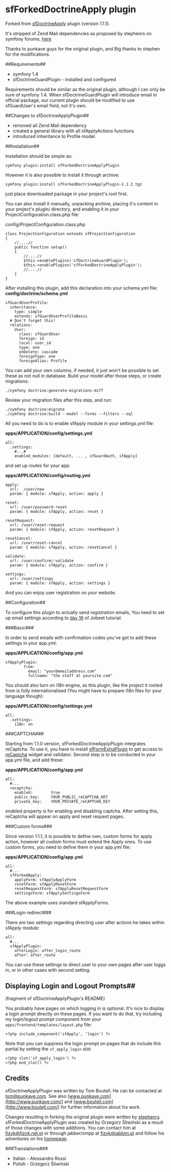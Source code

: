 # sfForkedDoctrineApply plugin #
Forked from [sfDoctrineApply](http://www.symfony-project.org/plugins/sfDoctrineApplyPlugin) plugin (version 1.1.1).

It's stripped of Zend Mail dependencies as proposed by stephenrs on symfony forums,
[here](http://forum.symfony-project.org/index.php/t/25217/)

Thanks to punkave guys for the original plugin, and Big thanks to stephen for
the modifications.

##Requirements##
* symfony 1.4
* sfDoctrineGuardPlugin - installed and configured

Requirements should be similar as the original plugin, although I can only be
sure of symfony 1.4.
When sfDoctrineGuardPlugin will introduce email in official package, our current
plugin should be modified to use sfGuardUser's email field, not it's own.

##Changes to sfDoctrineApplyPlugin##

* removed all Zend Mail dependency
* created a general library with all sfApplyActions functions
* introduced inheritance to Profile model.

##Installation##

Installation should be simple as:

    symfony plugin:install sfForkedDoctrineApplyPlugin

However it is also possible to install it through archive:

    symfony plugin:install sfForkedDoctrineApplyPlugin-1.1.2.tgz

just place downloaded package in your project's root first.

You can also install it manually, unpacking archive, placing it's content in your
project's plugin/ directory, and enabling it in your ProjectConfiguration.class.php file:

config/ProjectConfiguration.class.php

    class ProjectConfiguration extends sfProjectConfiguration
    {
        //....//
        public function setup()
        {
            //....//
            $this->enablePlugins('sfDoctrineGuardPlugin');
            $this->enablePlugins('sfForkedDoctrineApplyPlugin');
            //....//
        }
    }

After installing this plugin, add this declaration into your schema.yml file:
**config/doctrine/schema.yml**

    sfGuardUserProfile:
      inheritance:
        type: simple
        extends: sfGuardUserProfileBasis
      # Don't forget this!
      relations:
        User:
          class: sfGuardUser
          foreign: id
          local: user_id
          type: one
          onDelete: cascade
          foreignType: one
          foreignAlias: Profile

You can add your own columns, if needed, it just won't be possible to set these
as not null in database. Build your model after those steps, or create migrations:

    ./symfony doctrine:generate-migrations-diff

Review your migration files after this step, and run:

    ./symfony doctrine:migrate
    ./symfony doctrine:build --model --forms --filters --sql

All you need to do is to enable sfApply module in your settings.yml file:

**apps/APPLICATION/config/settings.yml**

    all:
      .settings:
        #...#
        enabled_modules: [default, ... , sfGuardAuth, sfApply]

and set up routes for your app:

**apps/APPLICATION/config/routing.yml**

    apply:
      url:  /user/new
      param: { module: sfApply, action: apply }

    reset:
      url: /user/password-reset
      param: { module: sfApply, action: reset }

    resetRequest:
      url: /user/reset-request
      param: { module: sfApply, action: resetRequest }

    resetCancel:
      url: /user/reset-cancel
      param: { module: sfApply, action: resetCancel }

    validate:
      url: /user/confirm/:validate
      param: { module: sfApply, action: confirm }

    settings:
      url: /user/settings
      param: { module: sfApply, action: settings }

And you can enjoy user registration on your website.

##Configuration##

To configure this plugin to actually send registration emails,
You need to set up email settings according to
[day 16](http://www.symfony-project.org/jobeet/1_4/Doctrine/en/16) of Jobeet tutorial.

###Basic###

In order to send emails with confirmation codes you've got to add these settings in your app.yml:

**apps/APPLICATION/config/app.yml**

    sfApplyPlugin:
            from:
              email: "your@emailaddress.com"
              fullname: "the staff at yoursite.com"


You should also turn on i18n engine, as this plugin, like the project it rooted
from is fully internationalised (You might have to prepare i18n files for your language though):

**apps/APPLICATION/config/settings.yml**

    all:
      .settings:
        i18n: on


###CAPTCHA###

Starting from 1.1.0 version, sfForkedDoctrineApplyPlugin integrates reCaptcha. To use it, you have to install [sfFormExtraPlugin](http://www.symfony-project.org/plugins/sfFormExtraPlugin) to get access to [reCaptcha](http://recaptcha.net/) widget and validator. Second step is to be conducted in your app.yml file, and add these:

**apps/APPLICATION/config/app.yml**

    all:
      #...
      recaptcha:
        enabled:        true
        public_key:     YOUR_PUBLIC_reCAPTCHA_KEY
        private_key:    YOUR_PRIVATE_reCAPTCHA_KEY

enabled property is for enabling and disabling captcha. After setting this, reCaptcha will appear on apply and reset request pages.

###Custom forms###

Since version 1.1.1, it is possible to define own, custom forms for apply action, however all custom forms must extend the Apply ones. To use custom forms, you need to define them in your app.yml file:

**apps/APPLICATION/config/app.yml**

    all:
      #...
      sfForkedApply:
        applyForm: sfApplyApplyForm
        resetForm: sfApplyResetForm
        resetRequestForm: sfApplyResetRequestForm
        settingsForm: sfApplySettingsForm

The above example uses standard sfApplyForms.

###Login redirect###

There are two settings regarding directing user after actions he takes within sfApply module:

    all:
      #...
      sfApplyPlugin:
        afterLogin: after_login_route
        after: after_route

You can use these settings to direct user to your own pages after user loggs in, or in other cases with second setting.

## Displaying Login and Logout Prompts##
(fragment of sfDoctrineApplyPlugin's README)

You probably have pages on which logging in is optional. It's nice to
display a login prompt directly on these pages. If you want to do that,
try including my login/logout prompt component from your
`apps/frontend/templates/layout.php` file:

    <?php include_component('sfApply', 'login') ?>

Note that you can suppress the login prompt on pages that do include
this partial by setting the `sf_apply_login` slot:

    <?php slot('sf_apply_login') ?>
    <?php end_slot() ?>


## Credits ##

sfDoctrineApplyPlugin was written by Tom Boutell. He can be contacted
at [tom@punkave.com](mailto:tom@punkave.com). See also [www.punkave.com](http://www.punkave.com/) and
[www.boutell.com](http://www.boutell.com/) for further information about his work.

Changes resulting in forking the original plugin were written by [stephenrs](http://forum.symfony-project.org/index.php/u/11253/).
sfForkedDoctrineApplyPlugin was created by Grzegorz Śliwiński as a result of those changes with some additions.
You can contact him at [fizyk@fizyk.net.pl](mailto:fizyk@fizyk.net.pl) or through
jabber/xmpp at fizyk@jabbim.pl and follow his adventures on his [homepage](http://www.fizyk.net.pl/).

###Translations###
* Italian - Alessandro Rossi
* Polish - Grzegorz Śliwiński